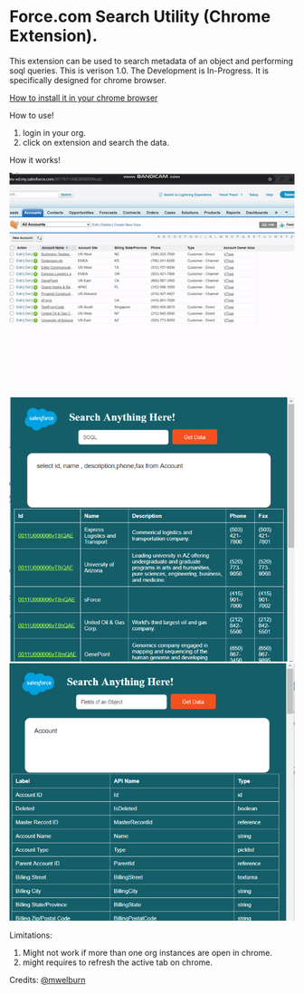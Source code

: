 # Force.com Search Utility (Chrome Extension).

This extension can be used to search metadata of an object and performing soql queries. 
This is verison 1.0. The Development is In-Progress. It is specifically designed for chrome browser.

[How to install it in your chrome browser](https://blog.hunter.io/how-to-install-a-chrome-extension-without-using-the-chrome-web-store-31902c780034)

How to use!
  
  1. login in your org.
  2. click on extension and search the data.

How it works!

![Demo](https://github.com/vimaltiwari2612/SalesforceChromeExtension/blob/master/Demo.gif)

![SOQL](https://github.com/vimaltiwari2612/SalesforceChromeExtension/blob/master/screenshot%201.png)
![screenshot](https://github.com/vimaltiwari2612/SalesforceChromeExtension/blob/master/screenshot%202.png)

Limitations:

1. Might not work if more than one org instances are open in chrome.
3. might requires to refresh the active tab on chrome. 

Credits: [@mwelburn](https://github.com/mwelburn/Chrome-Extension-Force-SOQL-Popup)

